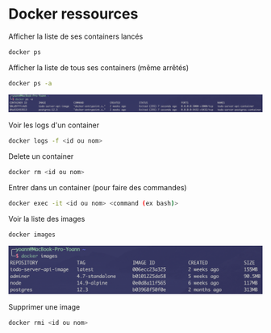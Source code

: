 # Docker ressources

Afficher la liste de ses containers lancés

```bash
docker ps
```

Afficher la liste de tous ses containers (même arrêtés)

```bash
docker ps -a
```

![alt text](src/dockerps-a.png)

Voir les logs d'un container

```bash
docker logs -f <id ou nom>
```

Delete un container

```bash
docker rm <id ou nom>
```

Entrer dans un container (pour faire des commandes)

```bash
docker exec -it <id ou nom> <command (ex bash)>
```

Voir la liste des images

```bash
docker images
```

![alt text](src/dockerimages.png)

Supprimer une image

```bash
docker rmi <id ou nom>
```
